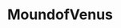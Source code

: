 ---
title: MoundofVenus
crosslinks:
- JacquelineDevries
- livven
- WYCSTVTTU
- IvyWolfe
- CandyCovered
- Innie
- nsfw_gifs
- curvy
- vintagensfw
- Dollywinks
---